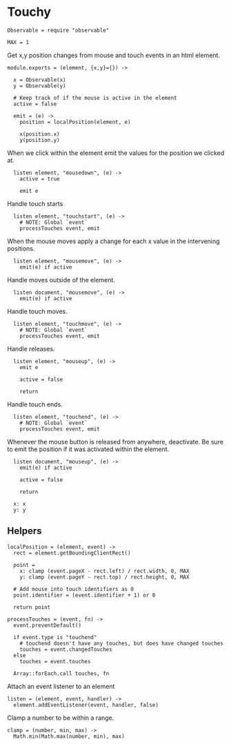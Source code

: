 Touchy
======

    Observable = require "observable"

    MAX = 1

Get x,y position changes from mouse and touch events in an html element.

    module.exports = (element, {x,y}={}) ->

      x = Observable(x)
      y = Observable(y)

      # Keep track of if the mouse is active in the element
      active = false

      emit = (e) ->
        position = localPosition(element, e)

        x(position.x)
        y(position.y)

When we click within the element emit the values for the position we clicked at.

      listen element, "mousedown", (e) ->
        active = true

        emit e

Handle touch starts

      listen element, "touchstart", (e) ->
        # NOTE: Global `event`
        processTouches event, emit

When the mouse moves apply a change for each x value in the intervening positions.

      listen element, "mousemove", (e) ->
        emit(e) if active

Handle moves outside of the element.

      listen document, "mousemove", (e) ->
        emit(e) if active

Handle touch moves.

      listen element, "touchmove", (e) ->
        # NOTE: Global `event`
        processTouches event, emit

Handle releases.

      listen element, "mouseup", (e) ->
        emit e

        active = false

        return

Handle touch ends.

      listen element, "touchend", (e) ->
        # NOTE: Global `event`
        processTouches event, emit

Whenever the mouse button is released from anywhere, deactivate. Be sure to emit
the position if it was activated within the element.

      listen document, "mouseup", (e) ->
        emit(e) if active

        active = false

        return

      x: x
      y: y

Helpers
-------

    localPosition = (element, event) ->
      rect = element.getBoundingClientRect()

      point =
        x: clamp (event.pageX - rect.left) / rect.width, 0, MAX
        y: clamp (event.pageY - rect.top) / rect.height, 0, MAX

      # Add mouse into touch identifiers as 0
      point.identifier = (event.identifier + 1) or 0

      return point

    processTouches = (event, fn) ->
      event.preventDefault()

      if event.type is "touchend"
        # touchend doesn't have any touches, but does have changed touches
        touches = event.changedTouches
      else
        touches = event.touches

      Array::forEach.call touches, fn

Attach an event listener to an element

    listen = (element, event, handler) ->
      element.addEventListener(event, handler, false)

Clamp a number to be within a range.

    clamp = (number, min, max) ->
      Math.min(Math.max(number, min), max)
